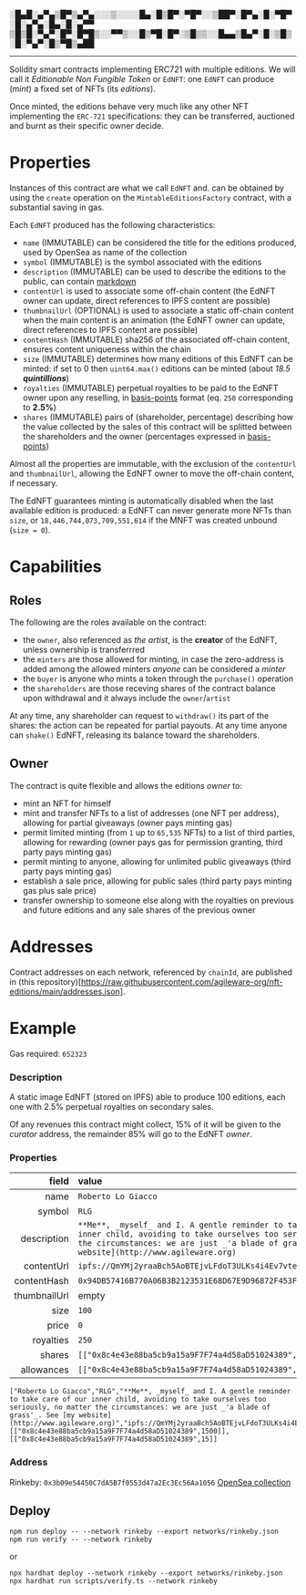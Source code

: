 ░█▄█░▄▀▄▒█▀▒▄▀▄░░░▒░░░░█▄░█▒█▀░▀█▀░░▒██▀░█▀▄░█░▀█▀░█░▄▀▄░█▄░█░▄▀▀ 
▒█▒█░▀▄▀░█▀░█▀█▒░░▀▀▒░░█▒▀█░█▀░▒█▒▒░░█▄▄▒█▄▀░█░▒█▒░█░▀▄▀░█▒▀█▒▄██

---

Solidity smart contracts implementing ERC721 with multiple editions. We will call it _Editionable Non Fungible Token_ or `EdNFT`: one `EdNFT` can produce (_mint_) a fixed set of NFTs (its _editions_).

Once minted, the editions behave very much like any other NFT implementing the `ERC-721` specifications: they can be transferred, auctioned and burnt as their specific owner decide.

# Properties

Instances of this contract are what we call `EdNFT` and. can be obtained by using the `create` operation on the `MintableEditionsFactory` contract, with a substantial saving in gas.

Each `EdNFT` produced has the following characteristics:

* `name` (IMMUTABLE) can be considered the title for the editions produced, used by OpenSea as name of the collection
* `symbol` (IMMUTABLE) is the symbol associated with the editions
* `description` (IMMUTABLE) can be used to describe the editions to the public, can contain [markdown](https://www.markdownguide.org/cheat-sheet/)
* `contentUrl` is used to associate some off-chain content (the EdNFT owner can update, direct references to IPFS content are possible)
* `thumbnailUrl` (OPTIONAL) is used to associate a static off-chain content when the main content is an animation (the EdNFT owner can update, direct references to IPFS content are possible)
* `contentHash` (IMMUTABLE) sha256 of the associated off-chain content, ensures content uniqueness within the chain
* `size` (IMMUTABLE) determines how many editions of this EdNFT can be minted: if set to 0 then `uint64.max()` editions can be minted (about _18.5 **quintillions**_)
* `royalties` (IMMUTABLE) perpetual royalties to be paid to the EdNFT owner upon any reselling, in [basis-points](https://www.investopedia.com/terms/b/basispoint.asp) format (eq. `250` corresponding to **2.5%**)
* `shares` (IMMUTABLE) pairs of (shareholder, percentage) describing how the value collected by the sales of this contract will be splitted between the shareholders and the owner (percentages expressed in [basis-points](https://www.investopedia.com/terms/b/basispoint.asp))

Almost all the properties are immutable, with the exclusion of the `contentUrl` and `thumbnailUrl`, allowing the EdNFT owner to move the off-chain content, if necessary.

The EdNFT guarantees minting is automatically disabled when the last available edition is produced: a EdNFT can never generate more NFTs than `size`, or `18,446,744,073,709,551,614` if the MNFT was created unbound (`size = 0`).

# Capabilities

## Roles

The following are the roles available on the contract:

* the `owner`, also referenced as _the artist_, is the **creator** of the EdNFT, unless ownership is transferrred
* the `minters` are those allowed for minting, in case the zero-address is added among the allowed minters _anyone_ can be considered a _minter_
* the `buyer` is anyone who mints a token through the `purchase()` operation
* the `shareholders` are those receving shares of the contract balance upon withdrawal and it always include the `owner`/`artist`

At any time, any shareholder can request to `withdraw()` its part of the shares: the action can be repeated for partial payouts. At any time anyone can `shake()` EdNFT, releasing its balance toward the shareholders.

## Owner

The contract is quite flexible and allows the editions _owner_ to:

* mint an NFT for himself
* mint and transfer NFTs to a list of addresses (one NFT per address), allowing for partial giveaways (owner pays minting gas)
* permit limited minting (from `1` up to `65,535` NFTs) to a list of third parties, allowing for rewarding (owner pays gas for permission granting, third party pays minting gas)
* permit minting to anyone, allowing for unlimited public giveaways (third party pays minting gas)
* establish a sale price, allowing for public sales (third party pays minting gas plus sale price)
* transfer ownership to someone else along with the royalties on previous and future editions and any sale shares of the previous owner

# Addresses

Contract addresses on each network, referenced by `chainId`, are published in (this repository)[https://raw.githubusercontent.com/agileware-org/nft-editions/main/addresses.json].

# Example

Gas required: `652323`

### Description
A static image EdNFT (stored on IPFS) able to produce 100 editions, each one with 2.5% perpetual royalties on secondary sales.

Of any revenues this contract might collect, 15% of it will be given to the _curator_ address, the remainder 85% will go to the EdNFT _owner_.

### Properties

| field        | value                                                                |
|-------------:|:---------------------------------------------------------------------|
| name         | `Roberto Lo Giacco`                                                  |
| symbol       | `RLG`                                                                |
| description  | `**Me**, _myself_ and I. A gentle reminder to take care of our inner child, avoiding to take ourselves too seriously, no matter the circumstances: we are just _'a blade of grass'_. See [my website](http://www.agileware.org)` |
| contentUrl   | `ipfs://QmYMj2yraaBch5AoBTEjvLFdoT3ULKs4i4Ev7vte72627d`              |
| contentHash  | `0x94DB57416B770A06B3B2123531E68D67E9D96872F453FA77BC413E9E53FC1BFC` |
| thumbnailUrl | empty                                                                |
| size         | `100`                                                                |
| price        | `0`                                                                  |
| royalties    | `250`                                                                |
| shares       | `[["0x8c4e43e88ba5cb9a15a9F7F74a4d58aD51024389",1500]]`              |
| allowances   | `[["0x8c4e43e88ba5cb9a15a9F7F74a4d58aD51024389",15]]`                |

```
["Roberto Lo Giacco","RLG","**Me**, _myself_ and I. A gentle reminder to take care of our inner child, avoiding to take ourselves too seriously, no matter the circumstances: we are just _'a blade of grass'_. See [my website](http://www.agileware.org)","ipfs://QmYMj2yraaBch5AoBTEjvLFdoT3ULKs4i4Ev7vte72627d","0x94DB57416B770A06B3B2123531E68D67E9D96872F453FA77BC413E9E53FC1BFC"],"100","0","250",[["0x8c4e43e88ba5cb9a15a9F7F74a4d58aD51024389",1500]],[["0x8c4e43e88ba5cb9a15a9F7F74a4d58aD51024389",15]]
```

### Address

Rinkeby: `0x3b09e54450C7dA5B7f0553d47a2Ec3Ec56Aa1056` [OpenSea collection](https://testnets.opensea.io/collection/roberto-lo-giacco)

## Deploy

```
npm run deploy -- --network rinkeby --export networks/rinkeby.json
npm run verify -- --network rinkeby
```

or

```
npx hardhat deploy --network rinkeby --export networks/rinkeby.json
npx hardhat run scripts/verify.ts --network rinkeby
```